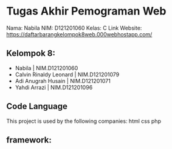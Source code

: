 # Tugas Akhir Pemograman Web

Nama: Nabila
NIM: D121201060
Kelas: C
Link Website: 
https://daftarbarangkelompok8web.000webhostapp.com/ 

## Kelompok 8:
- Nabila | NIM.D121201060
- Calvin Rinaldy Leonard | NIM.D121201079
- Adi Anugrah Husain | NIM.D121201071
- Yahdi Arrazi | NIM.D121201096
 
 ## Code Language
 This project is used by the following companies:
 html
 css
 php
 
 ## framework:
